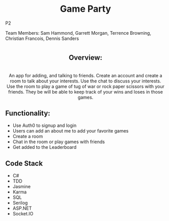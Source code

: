 ## <h1 align="center">Game Party</h1>
P2

Team Members: Sam Hammond, Garrett Morgan, Terrence Browning, Christian Francois, Dennis Sanders

# <h2 align="center"> Overview: </h2>
<p align="center">
<br>
An app for adding, and talking to friends. Create an account and create a room to talk about your interests. Use the chat to discuss your interests. Use the room to play a game of tug of war or rock paper scissors with your friends. They be will be able to keep track of your wins and loses in those games.
</p>

## Functionality:

- Use Auth0 to signup and login
- Users can add an about me to add your favorite games
- Create a room
- Chat in the room or play games with friends
- Get added to the Leaderboard

## Code Stack

* C#
* TDD
* Jasmine
* Karma
* SQL 
* Serilog 
* ASP.NET
* Socket.IO
